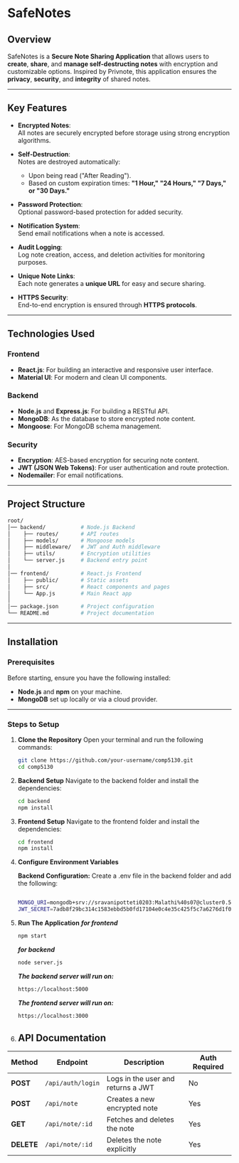 # **SafeNotes**

## **Overview**

SafeNotes is a **Secure Note Sharing Application** that allows users to **create**, **share**, and **manage self-destructing notes** with encryption and customizable options. Inspired by Privnote, this application ensures the **privacy**, **security**, and **integrity** of shared notes.

---

## **Key Features**

- **Encrypted Notes**:  
   All notes are securely encrypted before storage using strong encryption algorithms.

- **Self-Destruction**:  
   Notes are destroyed automatically:  
   - Upon being read ("After Reading").  
   - Based on custom expiration times: **"1 Hour," "24 Hours," "7 Days," or "30 Days."**

- **Password Protection**:  
   Optional password-based protection for added security.

- **Notification System**:  
   Send email notifications when a note is accessed.

- **Audit Logging**:  
   Log note creation, access, and deletion activities for monitoring purposes.

- **Unique Note Links**:  
   Each note generates a **unique URL** for easy and secure sharing.

- **HTTPS Security**:  
   End-to-end encryption is ensured through **HTTPS protocols**.

---

## **Technologies Used**

### **Frontend**
- **React.js**: For building an interactive and responsive user interface.  
- **Material UI**: For modern and clean UI components.

### **Backend**
- **Node.js** and **Express.js**: For building a RESTful API.  
- **MongoDB**: As the database to store encrypted note content.  
- **Mongoose**: For MongoDB schema management.

### **Security**
- **Encryption**: AES-based encryption for securing note content.  
- **JWT (JSON Web Tokens)**: For user authentication and route protection.  
- **Nodemailer**: For email notifications.

---

## **Project Structure**

```bash
root/
│── backend/           # Node.js Backend
│    ├── routes/       # API routes
│    ├── models/       # Mongoose models
│    ├── middleware/   # JWT and Auth middleware
│    ├── utils/        # Encryption utilities
│    └── server.js     # Backend entry point
│
│── frontend/          # React.js Frontend
│    ├── public/       # Static assets
│    ├── src/          # React components and pages
│    └── App.js        # Main React app
│
│── package.json       # Project configuration
└── README.md          # Project documentation

```
---

## **Installation**

### **Prerequisites**
Before starting, ensure you have the following installed:
- **Node.js** and **npm** on your machine.
- **MongoDB** set up locally or via a cloud provider.

---

### **Steps to Setup**

1. **Clone the Repository**
   Open your terminal and run the following commands:

   ```bash
   git clone https://github.com/your-username/comp5130.git
   cd comp5130
    ```
2. **Backend Setup**
    Navigate to the backend folder and install the dependencies:
   ```bash
   cd backend
   npm install
   ```
3. **Frontend Setup**
    Navigate to the frontend folder and install the dependencies:
   ```bash
   cd frontend
   npm install
   ```
4. **Configure Environment Variables**

   **Backend Configuration:**
   Create a .env file in the backend folder and add the following:
    ```bash

   MONGO_URI=mongodb+srv://sravanipotteti0203:Malathi%40s07@cluster0.5gykw.mongodb.net/myDatabase?retryWrites=true&w=majority
   JWT_SECRET=7adb8f29bc314c1583ebbd5b0fd17104e0c4e35c425f5c7a6276d1f02018996a9081ca588c9fcf1013cb1dc76fdf9052663d1e90e2459470b446b596792ab077
     ```
5. **Run The Application**
   ***for frontend***
   ```bash
   npm start
   ```
   ***for backend***
   ```bash
   node server.js
   ```
   

   ***The backend server will run on:***
   ```bash
   https://localhost:5000
   ```
   ***The frontend server will run on:***
   ```bash
   https://localhost:3000
   ```

6. ## **API Documentation**

| **Method** | **Endpoint**       | **Description**                  | **Auth Required** |
|------------|--------------------|----------------------------------|-------------------|
| **POST**   | `/api/auth/login`  | Logs in the user and returns a JWT | No                |
| **POST**   | `/api/note`        | Creates a new encrypted note      | Yes               |
| **GET**    | `/api/note/:id`    | Fetches and deletes the note      | Yes               |
| **DELETE** | `/api/note/:id`    | Deletes the note explicitly       | Yes               |
